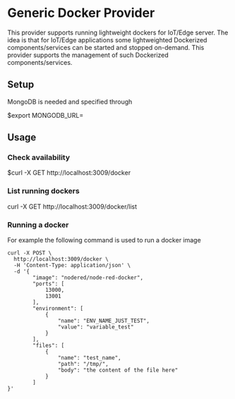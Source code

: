 # Generic Docker Provider
This provider supports running lightweight dockers for IoT/Edge server. The idea is that for IoT/Edge applications some lightweighted Dockerized components/services can be started and stopped on-demand. This provider supports the management of such Dockerized components/services.

## Setup

MongoDB is needed and specified through

$export MONGODB_URL=

## Usage

### Check availability

$curl -X GET http://localhost:3009/docker

### List running dockers

curl -X GET http://localhost:3009/docker/list

### Running a docker

For example the following command is used to run a docker image

```
curl -X POST \
  http://localhost:3009/docker \
  -H 'Content-Type: application/json' \
  -d '{
        "image": "nodered/node-red-docker",
        "ports": [
            13000,
            13001
        ],
        "environment": [
            {
                "name": "ENV_NAME_JUST_TEST",
                "value": "variable_test"
            }
        ],
        "files": [
            {
                "name": "test_name",
                "path": "/tmp/",
                "body": "the content of the file here"
            }
        ]
}'

```
